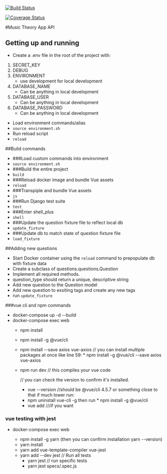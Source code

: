 [![Build Status](https://travis-ci.com/richardhanksjr/music-theory-api.svg?token=GGd7VMz2EUJpbdYmYJaf&branch=master)](https://img.shields.io/travis/richardhanksjr/music-theory-api)

[![Coverage Status](https://coveralls.io/repos/github/richardhanksjr/music-theory-api/badge.svg?branch=master)](https://coveralls.io/github/richardhanksjr/music-theory-api?branch=master)

#Music Theory App API

## Getting up and running
* Create a .env file in the root of the project with:
1. SECRET_KEY
2. DEBUG
3. ENVIRONMENT
    * use development for local development
4. DATABASE_NAME
    * Can be anything in local development
5. DATABASE_USER
    * Can be anything in local development
6. DATABASE_PASSWORD
    * Can be anything in local development
    
* Load environment commands/alias
* `source environment.sh`
* Run reload script
* `reload`


##Build commands

* ###Load custom commands into environment
* `source environment.sh`
* ###Build the entire project
* `build`
* ###Reload docker image and bundle Vue assets
* `reload`
* ###Transpiple and bundle Vue assets
* `js`
* ###Run Django test suite
* `test`
* ###Enter shell_plus
* `shell`
* ###Update the question fixture file to reflect local db
* `update_fixture`
* ###Update db to match state of question fixture file
* `load_fixture`

##Adding new questions
* Start Docker container using the `reload` command to prepopulate db with fixture data
* Create a subclass of questions.questions.Question
* Implement all required methods.
* question_type should return a unique, descriptive string
* Add new question to the Question model
* Add new question to exsiting tags and create any new tags
* run `update_fixture`

###vue cli and npm commands
* docker-compose up -d --build
* docker-compose exec web <below commands>
    * npm install 
    * npm install -g @vue/cli
    * npm install --save axios vue-axios
        // you can install multiple packages at once like line 59: 
            * npm install -g @vue/cli --save axios vue-axios
    * npm run dev 
        // this compiles your vue code
    
    
        // you can check the version to confirm it's installed. 
        * vue --version
        //should be @vue/cli 4.5.7 or something close to that if much lower run:
        * npm uninstall vue-cli -g 
            then run * npm install -g @vue/cli
        * vue add <my-plugin> 
        ///if you want
### vue testing with jest
* docker-compose exec web <below command>
    * npm install -g yarn (then you can confirm installation yarn --version)
    * yarn install
    * yarn add vue-template-compiler vue-jest
    * yarn add --dev jest
    // Run all tests 
        * yarn jest
    // run specific tests 
        * yarn jest specs/<test-file-name>.spec.js
    
